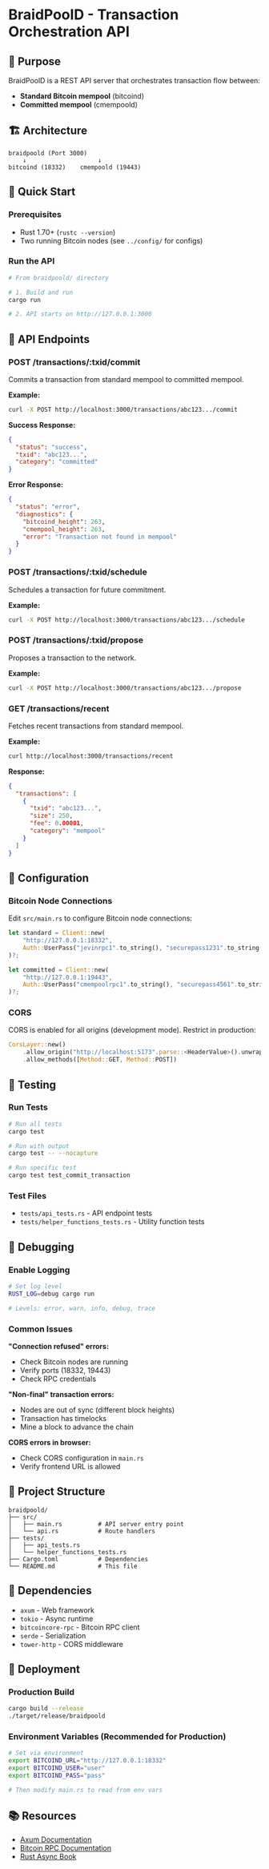 # BraidPoolD - Transaction Orchestration API

## 🎯 Purpose

BraidPoolD is a REST API server that orchestrates transaction flow between:
- **Standard Bitcoin mempool** (bitcoind)
- **Committed mempool** (cmempoold)

## 🏗️ Architecture

```
braidpoold (Port 3000)
    ↓                    ↓
bitcoind (18332)    cmempoold (19443)
```

## 🚀 Quick Start

### Prerequisites

- Rust 1.70+ (`rustc --version`)
- Two running Bitcoin nodes (see `../config/` for configs)

### Run the API

```bash
# From braidpoold/ directory

# 1. Build and run
cargo run

# 2. API starts on http://127.0.0.1:3000
```

## 📡 API Endpoints

### POST /transactions/:txid/commit

Commits a transaction from standard mempool to committed mempool.

**Example:**
```bash
curl -X POST http://localhost:3000/transactions/abc123.../commit
```

**Success Response:**
```json
{
  "status": "success",
  "txid": "abc123...",
  "category": "committed"
}
```

**Error Response:**
```json
{
  "status": "error",
  "diagnostics": {
    "bitcoind_height": 263,
    "cmempool_height": 263,
    "error": "Transaction not found in mempool"
  }
}
```

### POST /transactions/:txid/schedule

Schedules a transaction for future commitment.

**Example:**
```bash
curl -X POST http://localhost:3000/transactions/abc123.../schedule
```

### POST /transactions/:txid/propose

Proposes a transaction to the network.

**Example:**
```bash
curl -X POST http://localhost:3000/transactions/abc123.../propose
```

### GET /transactions/recent

Fetches recent transactions from standard mempool.

**Example:**
```bash
curl http://localhost:3000/transactions/recent
```

**Response:**
```json
{
  "transactions": [
    {
      "txid": "abc123...",
      "size": 250,
      "fee": 0.00001,
      "category": "mempool"
    }
  ]
}
```

## 🔧 Configuration

### Bitcoin Node Connections

Edit `src/main.rs` to configure Bitcoin node connections:

```rust
let standard = Client::new(
    "http://127.0.0.1:18332",
    Auth::UserPass("jevinrpc1".to_string(), "securepass1231".to_string()),
)?;

let committed = Client::new(
    "http://127.0.0.1:19443",
    Auth::UserPass("cmempoolrpc1".to_string(), "securepass4561".to_string()),
)?;
```

### CORS

CORS is enabled for all origins (development mode). Restrict in production:

```rust
CorsLayer::new()
    .allow_origin("http://localhost:5173".parse::<HeaderValue>().unwrap())
    .allow_methods([Method::GET, Method::POST])
```

## 🧪 Testing

### Run Tests

```bash
# Run all tests
cargo test

# Run with output
cargo test -- --nocapture

# Run specific test
cargo test test_commit_transaction
```

### Test Files

- `tests/api_tests.rs` - API endpoint tests
- `tests/helper_functions_tests.rs` - Utility function tests

## 🐛 Debugging

### Enable Logging

```bash
# Set log level
RUST_LOG=debug cargo run

# Levels: error, warn, info, debug, trace
```

### Common Issues

**"Connection refused" errors:**
- Check Bitcoin nodes are running
- Verify ports (18332, 19443)
- Check RPC credentials

**"Non-final" transaction errors:**
- Nodes are out of sync (different block heights)
- Transaction has timelocks
- Mine a block to advance the chain

**CORS errors in browser:**
- Check CORS configuration in `main.rs`
- Verify frontend URL is allowed

## 📁 Project Structure

```
braidpoold/
├── src/
│   ├── main.rs          # API server entry point
│   └── api.rs           # Route handlers
├── tests/
│   ├── api_tests.rs
│   └── helper_functions_tests.rs
├── Cargo.toml           # Dependencies
└── README.md            # This file
```

## 🔗 Dependencies

- `axum` - Web framework
- `tokio` - Async runtime
- `bitcoincore-rpc` - Bitcoin RPC client
- `serde` - Serialization
- `tower-http` - CORS middleware

## 🚀 Deployment

### Production Build

```bash
cargo build --release
./target/release/braidpoold
```

### Environment Variables (Recommended for Production)

```bash
# Set via environment
export BITCOIND_URL="http://127.0.0.1:18332"
export BITCOIND_USER="user"
export BITCOIND_PASS="pass"

# Then modify main.rs to read from env vars
```

## 📚 Resources

- [Axum Documentation](https://docs.rs/axum)
- [Bitcoin RPC Documentation](https://developer.bitcoin.org/reference/rpc/)
- [Rust Async Book](https://rust-lang.github.io/async-book/)
